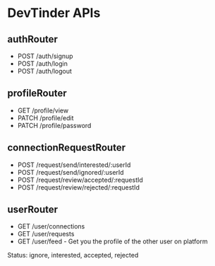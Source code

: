 # DevTinder APIs

## authRouter
- POST /auth/signup
- POST /auth/login
- POST /auth/logout

## profileRouter
- GET /profile/view
- PATCH /profile/edit
- PATCH /profile/password

## connectionRequestRouter
- POST /request/send/interested/:userId
- POST /request/send/ignored/:userId
- POST /request/review/accepted/:requestId
- POST /request/review/rejected/:requestId

## userRouter
- GET /user/connections
- GET /user/requests
- GET /user/feed - Get you the profile of the other user on platform


Status: ignore, interested, accepted, rejected